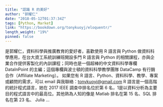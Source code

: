 ```yaml
---
title: "認識 R 的美好"
author: "郭耀仁"
date: "2018-05-12T01:37:34Z"
tags: [Python, Market]
link: "https://bookdown.org/tonykuoyj/eloquentr/"
length_weight: "19%"
pinned: false
---
```


是郭耀仁，資料科學與推廣教育的愛好者，喜歡使用 R 語言與 Python 做資料科學應用，在台大資工系統訓練班開設多門 R 語言與 Python 的相關課程，亦與企業合作提供客製化的內訓課程；同時也是一個超棒的中文資料科學專欄 DataInPoint 的主編；這個專欄與波士頓的資料科學教學團隊 DataCamp 有行銷合作（Affiliate Marketing）。 如果您有 R 語言、Python、資料科學、教學、專案或顧問的需求，可以 email 與我聯絡：tonykuoyj@gmail.com R 語言是一個高階的統計程式語言，她在 2017 IEEE 調查中排名位於第 6 名，1是以資料分析為主要目的程式語言中的最高位。其他熟為人知的像是 Matlab 排名在第 15 名、SQL 排名在第 23 名、 Julia ...
